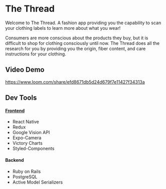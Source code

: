 # The Thread

Welcome to The Thread. A fashion app providing you the capability to scan your clothing labels to learn more about what you wear!

Consumers are more conscious about the products they buy, but it is difficult to shop for clothing consciously until now. The Thread does all the research for you by providing you the origin, fiber content, and care instructions for your clothing.

## Video Demo

https://www.loom.com/share/efd8671db5d24d679f7e11427f34313a

## Dev Tools

#### [Frontend](https://github.com/slurio/TheThread-Frontend)

- React Native
- Redux
- Google Vision API
- Expo-Camera
- Victory Charts
- Styled-Components

#### Backend

- Ruby on Rails
- PostgreSQL
- Active Model Serializers
